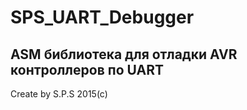 # SPS_UART_Debugger
## ASM библиотека для отладки AVR контроллеров по UART

Create by S.P.S 2015(c) 
